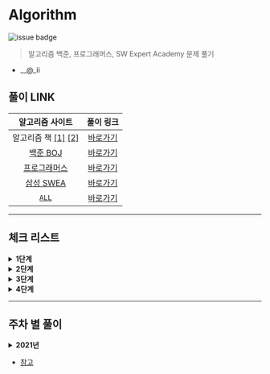 # Algorithm

![issue badge](https://img.shields.io/badge/Python-3.7.6-blue) 

> 알고리즘 백준, 프로그래머스, SW Expert Academy 문제 풀기

- __@_ii

## 풀이 LINK
|알고리즘 사이트|풀이 링크|
|:---:|:---:|
|알고리즘 책 [[1]](https://book.naver.com/bookdb/book_detail.nhn?bid=16406247) [[2]](https://book.naver.com/bookdb/book_detail.nhn?bid=16439154)|[바로가기](https://github.com/seu0313/Algorithm/tree/master/Test)|
|[백준 BOJ](https://www.acmicpc.net)|[바로가기](https://github.com/seu0313/Algorithm/tree/master/BOJ)|
|[프로그래머스](https://programmers.co.kr/learn/challenges)|[바로가기](https://github.com/seu0313/Algorithm/tree/master/Programmers)|
|[삼성 SWEA](https://swexpertacademy.com/main/main.do)|[바로가기](https://github.com/seu0313/Algorithm/tree/master/SWEA)|
|[`ALL`]()|[바로가기](https://github.com/seu0313/Algorithm/tree/master/ALL)|

<hr/>

## 체크 리스트

<details>
    <summary><b>1단계</b></summary>

- [x] 배열 (Array)
- [x] 연결 리스트 (Linked List)
- [x] 스택, 큐, 덱 (Stack / Queue / Deque)
- [x] BFS / DFS
- [x] 재귀 (Recursion)
- [x] 백트래킹 (Backtracking)
- [ ] 정렬 (Sort)
- [x] 순열, 조합 (Permutation / Combination)
- [ ] 시뮬레이션 (Simulation)
- [ ] 동적 계획법 (Dynamic Programming: DP)
- [ ] 그리디 (Greedy)
- [x] 그래프 (Graph)

</details>

<details>
    <summary><b>2단계</b></summary>

- [ ] 다익스트라 (Dijkstra)
- [ ] 이분 탐색 (Binary Search)
- [ ] Parametric Search
- [ ] 이진 검색 트리 (Binary Search Tree)
- [ ] 해시 (Hash)
- [ ] 0-1 BFS
- [ ] Prefix Sum
- [x] 힙 (Heap)
- [ ] 투 포인트
- [ ] 기초 수학
- [ ] Trie
- [ ] 위상 정렬
- [ ] Kruskal
- [ ] Prim
- [ ] Floyd Warshall
- [ ] Meet in the Middle
- [ ] 최소 신장 트리 (Minimum Spanning Tree)
- [ ] Union Find
- [ ] Tree DP

</details>

<details>
    <summary><b>3단계</b></summary>

- [ ] LCA
- [ ] 단절점, 단절선
- [ ] Bitmask DP
- [ ] KMP
- [ ] 기초 기하
- [ ] Monotone Stack
- [ ] 이분 매칭
- [ ] SCC
- [ ] 2-SAT
- [ ] Bellman Ford

</details>

<details>
    <summary><b>4단계</b></summary>

- [ ] 라빈 카프
- [ ] 정수론
- [ ] Segment Tree
- [ ] DP 최적화
- [ ] 아호 코라식
- [ ] HLD
- [ ] Centroid
- [ ] Sqrt Decomposition
- [ ] Hungarian
- [ ] ...

</details>

<hr/>

## 주차 별 풀이
<details>
    <summary><b>2021년</b></summary>

### 1주차
* [이론 학습 - Array](https://wayhome25.github.io/cs/2017/04/17/cs-18-1/)
* [이론 학습 - Linked List](https://wayhome25.github.io/cs/2017/04/17/cs-19/)
* [이론 학습 - Stack](https://gmlwjd9405.github.io/2018/08/03/data-structure-stack.html)
* [이론 학습 - Queue, Deque](https://gmlwjd9405.github.io/2018/08/02/data-structure-queue.html)
* [프로그래머스 - 기능개발](https://programmers.co.kr/learn/courses/30/lessons/42586)
* [프로그래머스 - 다리를 지나는 트럭](https://programmers.co.kr/learn/courses/30/lessons/42583)
* [프로그래머스 - 프린터](https://programmers.co.kr/learn/courses/30/lessons/42587)

### 2주차
* [이론 학습 - DFS](https://gmlwjd9405.github.io/2018/08/14/algorithm-dfs.html)
* [이론 학습 - BFS](https://gmlwjd9405.github.io/2018/08/15/algorithm-bfs.html)
* [이론 학습 - Recursion](http://10bun.tv/beginner/episode-4/#%ED%95%B5%EC%8B%AC-%EA%B0%95%EC%9D%98)
* [이론 학습 - Backtracking](https://idea-sketch.tistory.com/29)
* [프로그래머스 - 타겟 넘버](https://programmers.co.kr/learn/courses/30/lessons/43165)
* [프로그래머스 - 네트워크](https://programmers.co.kr/learn/courses/30/lessons/43162)
* [프로그래머스 - 단어 변환](https://programmers.co.kr/learn/courses/30/lessons/43163)
* [프로그래머스 - 여행 경로](https://programmers.co.kr/learn/courses/30/lessons/43164)

### 3주차
* [이론 학습 - Permutaion / Combination]()
* [이론 학습 - Sort]()
* [프로그래머스 - 가장 큰 수](https://programmers.co.kr/learn/courses/30/lessons/42746)
* [프로그래머스 - H-Index](https://programmers.co.kr/learn/courses/30/lessons/42747)

### 4주차
* [이론 학습 - Dynamic Programming]()
* [프로그래머스 - N으로 표현](https://programmers.co.kr/learn/courses/30/lessons/42895)
* [프로그래머스 - 정수 삼각형](https://programmers.co.kr/learn/courses/30/lessons/43105)
* [프로그래머스 - 등굣길](https://programmers.co.kr/learn/courses/30/lessons/42898)
* [프로그래머스 - 도둑질](https://programmers.co.kr/learn/courses/30/lessons/42897)

### 5주차
* [이론 학습 - Greedy]()
* [프로그래머스 - 조이스틱](https://programmers.co.kr/learn/courses/30/lessons/42860)
* [프로그래머스 - 큰 수 만들기](https://programmers.co.kr/learn/courses/30/lessons/42883)
* [프로그래머스 - 구명보트](https://programmers.co.kr/learn/courses/30/lessons/42885)
* [프로그래머스 - 섬 연결하기](https://programmers.co.kr/learn/courses/30/lessons/42861)
* [프로그래머스 - 단속카메라](https://programmers.co.kr/learn/courses/30/lessons/42884)

### 6주차
* [이론 학습 - Graph](https://gmlwjd9405.github.io/2018/08/13/data-structure-graph.html)
* [이론 학습 - Dijkstra]()
* [프로그래머스 - 가장 먼 노드](https://programmers.co.kr/learn/courses/30/lessons/49189)
* [프로그래머스 - 순위](https://programmers.co.kr/learn/courses/30/lessons/49191)
* [프로그래머스 - 방의 개수](https://programmers.co.kr/learn/courses/30/lessons/49190)

### 7주차
* [이론 학습 - Binary Search]()
* [이론 학습 - Binary Search Tree]()
* [프로그래머스 - 입국심사](https://programmers.co.kr/learn/courses/30/lessons/43238)
* [프로그래머스 - 징검다리](https://programmers.co.kr/learn/courses/30/lessons/43236)

### 8주차
* [이론 학습 - Hash]()
* [프로그래머스 - 전화번호 목록](https://programmers.co.kr/learn/courses/30/lessons/42577)
* [프로그래머스 - 위장](https://programmers.co.kr/learn/courses/30/lessons/42578)
* [프로그래머스 - 베스트앨범](https://programmers.co.kr/learn/courses/30/lessons/42579)

### 9주차
* [이론 학습 - Heap](https://gmlwjd9405.github.io/2018/05/10/data-structure-heap.html)
* [프로그래머스 - 더 맵게](https://programmers.co.kr/learn/courses/30/lessons/42626)
* [프로그래머스 - 디스크 컨트롤러](https://programmers.co.kr/learn/courses/30/lessons/42627)
* [프로그래머스 - 이중 우선순위 큐](https://programmers.co.kr/learn/courses/30/lessons/42628)

### 10주차
* [이론 학습 - Exhaustive Search (완전탐색)]()
* [프로그래머스 - 소수 찾기](https://programmers.co.kr/learn/courses/30/lessons/42839)
* [프로그래머스 - 카펫](https://programmers.co.kr/learn/courses/30/lessons/42842)
* [이론 학습 - Two Point]()
* [이론 학습 - Trie]()

### 11주차
* [이론 학습 - Minimum Spanning Tree](https://gmlwjd9405.github.io/2018/08/28/algorithm-mst.html)
* [이론 학습 - Kruskal](https://gmlwjd9405.github.io/2018/08/29/algorithm-kruskal-mst.html)
* [이론 학습 - Prim](https://gmlwjd9405.github.io/2018/08/30/algorithm-prim-mst.html)

### 12주차
* [이론 학습 - Floyd Warshall]()
* [이론 학습 - Bellman Ford]()

### 13주차
* [이론 학습 - Union Find]()
* [이론 학습 - Tree DP]()

### 14주차
* [이론 학습 - Bit]()
* [이론 학습 - Bitmask]()

</details>

- [참고](https://gmlwjd9405.github.io/2017/10/01/basic-concepts-of-development-algorithm.html)